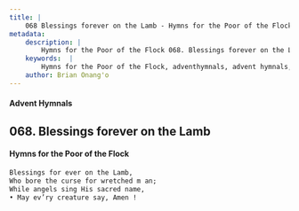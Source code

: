 ```yaml
---
title: |
    068 Blessings forever on the Lamb - Hymns for the Poor of the Flock
metadata:
    description: |
        Hymns for the Poor of the Flock 068. Blessings forever on the Lamb. Blessings for ever on the Lamb, Who bore the curse for wretched m an;  While angels sing His sacred name, • May ev’ry creature say, Amen ! 
    keywords:  |
        Hymns for the Poor of the Flock, adventhymnals, advent hymnals, Blessings forever on the Lamb, Blessings for ever on the Lamb,, 
    author: Brian Onang'o
---
```


#### Advent Hymnals
## 068. Blessings forever on the Lamb
####  Hymns for the Poor of the Flock

```txt
Blessings for ever on the Lamb,
Who bore the curse for wretched m an; 
While angels sing His sacred name,
• May ev’ry creature say, Amen !
```